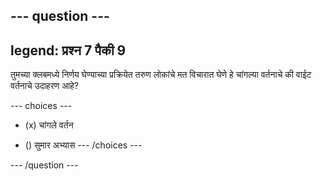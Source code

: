 --- question ---
---
legend: प्रश्न 7 पैकी 9
---

तुमच्या क्लबमध्ये निर्णय घेण्याच्या प्रक्रियेत तरुण लोकांचे मत विचारात घेणे हे चांगल्या वर्तनाचे की वाईट वर्तनाचे उदाहरण आहे?

--- choices ---
- (x) चांगले वर्तन

- () सुमार अभ्यास --- /choices ---

--- /question ---
